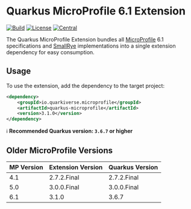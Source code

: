 # Quarkus MicroProfile 6.1 Extension

[![Build](https://github.com/quarkiverse/quarkus-microprofile/workflows/Build/badge.svg?branch=main)](https://github.com/quarkiverse/quarkus-microprofile/actions?query=workflow%3ABuild+branch%3Amain)
[![License](https://img.shields.io/github/license/quarkiverse/quarkiverse-jberet.svg)](http://www.apache.org/licenses/LICENSE-2.0)
[![Central](https://img.shields.io/maven-central/v/io.quarkiverse.microprofile/quarkus-microprofile-parent?color=green)](https://search.maven.org/search?q=a:quarkus-microprofile-parent)

The Quarkus MicroProfile Extension bundles all [MicroProfile](https://microprofile.io) 6.1 specifications and 
[SmallRye](https://smallrye.io) implementations into a single extension dependency for easy consumption.

## Usage

To use the extension, add the dependency to the target project:

```xml
<dependency>
    <groupId>io.quarkiverse.microprofile</groupId>
    <artifactId>quarkus-microprofile</artifactId>
    <version>3.1.0</version>
</dependency>
```

:information_source: **Recommended Quarkus version: `3.6.7` or higher**

## Older MicroProfile Versions

| MP Version | Extension Version | Quarkus Version |
|------------|-------------------|-----------------|
| 4.1        | 2.7.2.Final       | 2.7.2.Final     |
| 5.0        | 3.0.0.Final       | 3.0.0.Final     |
| 6.1        | 3.1.0             | 3.6.7           |
